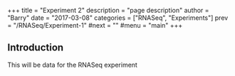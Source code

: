 +++
title = "Experiment 2"
description = "page description"
author = "Barry"
date = "2017-03-08"
categories = ["RNASeq", "Experiments"]
prev = "/RNASeq/Experiment-1"
#next = ""
#menu = "main"
+++
## Introduction

This will be data for the RNASeq experiment
